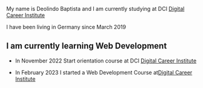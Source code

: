 My name is Deolindo Baptista and I am currently studying at DCI [Digital Career Institute](https://digitalcareerinstitute.org/)

I have been living in Germany since March 2019

## I am currently learning Web Development

* In November 2022 Start orientation course at DCI [Digital Career Institute](https://digitalcareerinstitute.org/)

* In February 2023 I started a Web Development Course at[Digital Career Institute](https://digitalcareerinstitute.org/)
